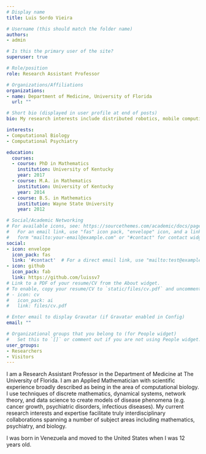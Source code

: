 ```yaml
---
# Display name
title: Luis Sordo Vieira

# Username (this should match the folder name)
authors:
- admin

# Is this the primary user of the site?
superuser: true

# Role/position
role: Research Assistant Professor

# Organizations/Affiliations
organizations:
- name: Department of Medicine, University of Florida
  url: ""

# Short bio (displayed in user profile at end of posts)
bio: My research interests include distributed robotics, mobile computing and programmable matter.

interests:
- Computational Biology
- Computational Psychiatry

education:
  courses:
  - course: PhD in Mathematics
    institution: University of Kentucky
    year: 2017
  - course: M.A. in Mathematics
    institution: University of Kentucky
    year: 2014
  - course: B.S. in Mathematics
    institution: Wayne State University
    year: 2012

# Social/Academic Networking
# For available icons, see: https://sourcethemes.com/academic/docs/page-builder/#icons
#   For an email link, use "fas" icon pack, "envelope" icon, and a link in the
#   form "mailto:your-email@example.com" or "#contact" for contact widget.
social:
- icon: envelope
  icon_pack: fas
  link: '#contact'  # For a direct email link, use "mailto:test@example.org".
- icon: github
  icon_pack: fab
  link: https://github.com/luissv7
# Link to a PDF of your resume/CV from the About widget.
# To enable, copy your resume/CV to `static/files/cv.pdf` and uncomment the lines below.
# - icon: cv
#   icon_pack: ai
#   link: files/cv.pdf

# Enter email to display Gravatar (if Gravatar enabled in Config)
email: ""

# Organizational groups that you belong to (for People widget)
#   Set this to `[]` or comment out if you are not using People widget.
user_groups:
- Researchers
- Visitors
---
```


I am a Research Assistant Professor in the Department of Medicine at The University of Florida. I am an Applied Mathematician with scientific experience broadly described as being in the area of computational biology.  I use techniques of discrete mathematics, dynamical systems, network theory, and data science to create models of disease phenomena (e.g. cancer growth, psychiatric disorders, infectious diseases). My current research interests and expertise facilitate truly interdisciplinary collaborations spanning a number of subject areas including mathematics, psychiatry, and biology.

I was born in Venezuela and moved to the United States when I was 12 years old.
